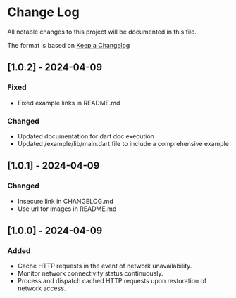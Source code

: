 # Change Log
All notable changes to this project will be documented in this file.
 
The format is based on [Keep a Changelog](https://keepachangelog.com/)

## [1.0.2] - 2024-04-09

### Fixed

- Fixed example links in README.md

### Changed

- Updated documentation for dart doc execution
- Updated /example/lib/main.dart file to include a comprehensive example

## [1.0.1] - 2024-04-09

### Changed

- Insecure link in CHANGELOG.md
- Use url for images in README.md

## [1.0.0] - 2024-04-09

### Added

- Cache HTTP requests in the event of network unavailability.
- Monitor network connectivity status continuously.
- Process and dispatch cached HTTP requests upon restoration of network access.

